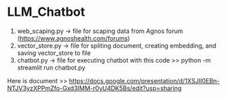 # LLM_Chatbot

1. web_scaping.py -> file for scaping data from Agnos forum (https://www.agnoshealth.com/forums)
2. vector_store.py -> file for spliting document, creating embedding, and saving vector_store to file
3. chatbot.py -> file for executing chatbot with this code >> python -m streamlit run chatbot.py  

Here is document >> https://docs.google.com/presentation/d/1XSJIl0EBn-NTJV3yzXPPmZfo-Gxd3IMM-r0yU4DK5Bs/edit?usp=sharing
